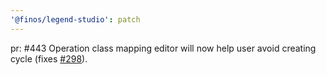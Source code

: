 ```yaml
---
'@finos/legend-studio': patch
---
```


pr: #443
Operation class mapping editor will now help user avoid creating cycle (fixes [#298](https://github.com/finos/legend-studio/issues/298)).
